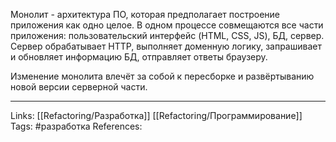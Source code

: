 Монолит - архитектура ПО, которая предполагает построение приложения как одно целое. В одном процессе совмещаются все части приложения: пользовательский интерфейс (HTML, CSS, JS), БД, сервер. Сервер обрабатывает HTTP, выполняет доменную логику, запрашивает и обновляет информацию БД, отправляет ответы браузеру. 

Изменение монолита влечёт за собой к пересборке и развёртыванию новой версии серверной части. 
___
Links: [[Refactoring/Разработка]] [[Refactoring/Программирование]]
Tags: #разработка 
References: 